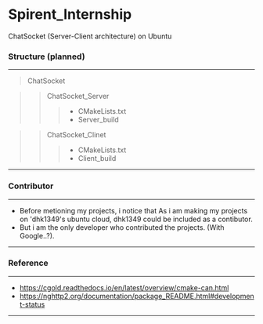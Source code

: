 # Spirent_Internship
ChatSocket (Server-Client architecture) on Ubuntu

### Structure (planned)
-----------------------------------------------
> ChatSocket

>> ChatSocket_Server
>>> * CMakeLists.txt
>>> * Server_build

>> ChatSocket_Clinet
>>> * CMakeLists.txt
>>> * Client_build
------------------------------------------------


### Contributor
------------------------------------------------

* Before metioning my projects, i notice that As i am making my projects on 'dhk1349's ubuntu cloud, dhk1349 could be included as a contibutor.
* But i am the only developer who contributed the projects. (With Google..?).

----------------------------------------------


### Reference
--------------------------------------------
* https://cgold.readthedocs.io/en/latest/overview/cmake-can.html
* https://nghttp2.org/documentation/package_README.html#development-status
--------------------------------------------
